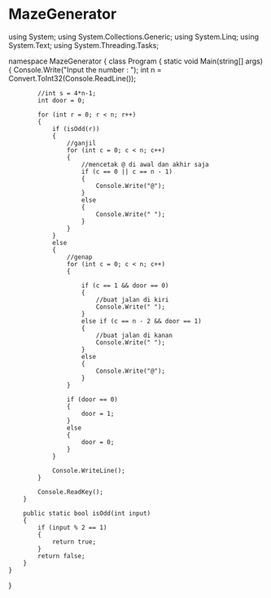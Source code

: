 # MazeGenerator
using System;
using System.Collections.Generic;
using System.Linq;
using System.Text;
using System.Threading.Tasks;

namespace MazeGenerator
{
    class Program
    {
        static void Main(string[] args)
        {
            Console.Write("Input the number : ");
            int n = Convert.ToInt32(Console.ReadLine());

            //int s = 4*n-1;
            int door = 0;

            for (int r = 0; r < n; r++)
            {
                if (isOdd(r))
                {
                    //ganjil
                    for (int c = 0; c < n; c++)
                    {
                        //mencetak @ di awal dan akhir saja
                        if (c == 0 || c == n - 1)
                        {
                            Console.Write("@");
                        }
                        else
                        {
                            Console.Write(" ");
                        }
                    }
                }
                else
                {
                    //genap
                    for (int c = 0; c < n; c++)
                    {

                        if (c == 1 && door == 0)
                        {
                            //buat jalan di kiri
                            Console.Write(" ");
                        }
                        else if (c == n - 2 && door == 1)
                        {
                            //buat jalan di kanan
                            Console.Write(" ");
                        }
                        else
                        {
                            Console.Write("@");
                        }
                    }

                    if (door == 0)
                    {
                        door = 1;
                    }
                    else
                    {
                        door = 0;
                    }
                }

                Console.WriteLine();
            }

            Console.ReadKey();
        }

        public static bool isOdd(int input)
        {
            if (input % 2 == 1)
            {
                return true;
            }
            return false;
        }
    }
}
